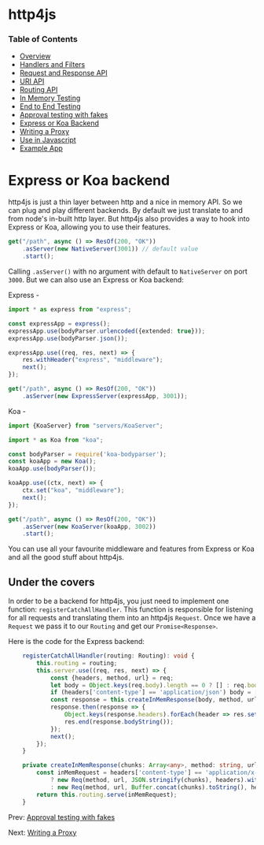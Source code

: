 # http4js

### Table of Contents

- [Overview](/http4js/#basics)
- [Handlers and Filters](/http4js/Handlers-and-filters/#handlers-and-filters)
- [Request and Response API](/http4js/Request-and-response-api/#request-and-response-api)
- [URI API](/http4js/Uri-api/#uri-api)
- [Routing API](/http4js/Routing-api/#routing-api)
- [In Memory Testing](/http4js/In-memory-testing/#in-memory-testing)
- [End to End Testing](/http4js/End-to-end-testing/#end-to-end-testing)
- [Approval testing with fakes](/http4js/Approval-testing-with-fakes/#approval-testing-with-fakes)
- [Express or Koa Backend](/http4js/Express-or-koa-backend/#express-or-koa-backend)
- [Writing a Proxy](/http4js/Proxy/#proxy)
- [Use in Javascript](/http4js/Use-in-javascript/#how-to-require-and-use-http4js-in-js)
- [Example App](https://github.com/TomShacham/http4js-eg)

# Express or Koa backend

http4js is just a thin layer between http and a nice in memory API. So
we can plug and play different backends. By default we just translate 
to and from node's in-built http layer. But http4js also provides a 
way to hook into Express or Koa, allowing you to use their features.

```typescript
get("/path", async () => ResOf(200, "OK"))
    .asServer(new NativeServer(3001)) // default value
    .start();
```

Calling `.asServer()` with no argument with default to `NativeServer` on port `3000`.
But we can also use an Express or Koa backend:
 
Express -

```typescript
import * as express from "express";

const expressApp = express();
expressApp.use(bodyParser.urlencoded({extended: true}));
expressApp.use(bodyParser.json());

expressApp.use((req, res, next) => {
    res.withHeader("express", "middleware");
    next();
});

get("/path", async () => ResOf(200, "OK"))
    .asServer(new ExpressServer(expressApp, 3001));

```

Koa -

```typescript
import {KoaServer} from "servers/KoaServer";

import * as Koa from "koa";

const bodyParser = require('koa-bodyparser');
const koaApp = new Koa();
koaApp.use(bodyParser());

koaApp.use((ctx, next) => {
    ctx.set("koa", "middleware");
    next();
});

get("/path", async () => ResOf(200, "OK"))
    .asServer(new KoaServer(koaApp, 3002))
    .start();
```

You can use all your favourite middleware and features from Express or Koa
and all the good stuff about http4js. 

## Under the covers

In order to be a backend for http4js, you just need to implement one 
function: `registerCatchAllHandler`. This function is responsible for 
listening for all requests and translating them into an http4js `Request`.
Once we have a `Request` we pass it to our `Routing` and get our 
`Promise<Response>`. 

Here is the code for the Express backend:

```typescript
    registerCatchAllHandler(routing: Routing): void {
        this.routing = routing;
        this.server.use((req, res, next) => {
            const {headers, method, url} = req;
            let body = Object.keys(req.body).length == 0 ? [] : req.body;
            if (headers['content-type'] == 'application/json') body = [Buffer.from(JSON.stringify(body))];
            const response = this.createInMemResponse(body, method, url, headers);
            response.then(response => {
                Object.keys(response.headers).forEach(header => res.setHeader(header, response.headers[header]));
                res.end(response.bodyString());
            });
            next();
        });
    }

    private createInMemResponse(chunks: Array<any>, method: string, url: string, headers: {}): Promise<Response> {
        const inMemRequest = headers['content-type'] == 'application/x-www-form-urlencoded'
            ? new Req(method, url, JSON.stringify(chunks), headers).withForm(chunks)
            : new Req(method, url, Buffer.concat(chunks).toString(), headers);
        return this.routing.serve(inMemRequest);
    }
```

Prev: [Approval testing with fakes](/http4js/Approval-testing-with-fakes/#approval-testing-with-fakes)

Next: [Writing a Proxy](/http4js/Proxy/#proxy)
